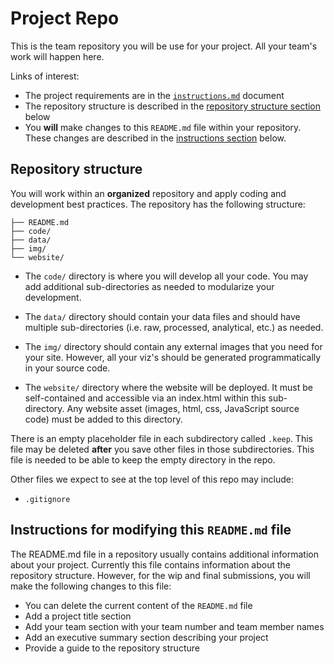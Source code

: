 # Project Repo

This is the team repository you will be use for your project. All your team's work will happen here. 

Links of interest:
* The project requirements are in the [`instructions.md`](instructions.md) document
* The repository structure is described in the [repository structure section](#repository-structure) below
* You **will** make changes to this `README.md` file within your repository. These changes are described in the [instructions section](#instructions-for-modifying-this-readmemd-file) below.

## Repository structure

You will work within an **organized** repository and apply coding and development best practices. The repository has the following structure:

```.
├── README.md
├── code/
├── data/
├── img/
└── website/
```

* The `code/` directory is where you will develop all your code.  You may add additional sub-directories as needed to modularize your development.

* The `data/` directory should contain your data files and should have multiple sub-directories (i.e. raw, processed, analytical, etc.) as needed.

* The `img/` directory should contain any external images that you need for your site. However, all your viz's should be generated programmatically in your source code.

* The `website/` directory where the website will be deployed. It must be self-contained and accessible via an index.html within this sub-directory.  Any website asset (images, html, css, JavaScript source code) must be added to this directory. 

There is an empty placeholder file in each subdirectory called `.keep`. This file may be deleted **after** you save other files in those subdirectories. This file is needed to be able to keep the empty directory in the repo.

Other files we expect to see at the top level of this repo may include:
- `.gitignore`


## Instructions for modifying this `README.md` file

The README.md file in a repository usually contains additional information about your project. Currently this file contains information about the repository structure. However, for the wip and final submissions, you will make the following changes to this file:

* You can delete the current content of the `README.md` file
* Add a project title section
* Add your team section with your team number and team member names
* Add an executive summary section describing your project
* Provide a guide to the repository structure


